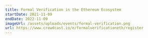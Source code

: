 ```yaml
---
title: Formal Verification in the Ethereum Ecosystem
startDate: 2021-11-09
endDate: 2022-11-09
imageUrl: /assets/uploads/events/formal-verification.png
url: https://www.crowdcast.io/e/formalverificationeth/register
---
```

